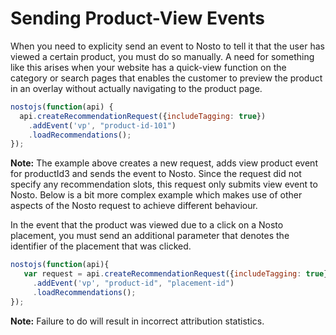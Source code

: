 # Sending Product-View Events

When you need to explicity send an event to Nosto to tell it that the user has viewed a certain product, you must do so manually. A need for something like this arises when your website has a quick-view function on the category or search pages that enables the customer to preview the product in an overlay without actually navigating to the product page.

```javascript
nostojs(function(api) {
  api.createRecommendationRequest({includeTagging: true})
    .addEvent('vp', "product-id-101")
    .loadRecommendations();
});
```

**Note:** The example above creates a new request, adds view product event for productId3 and sends the event to Nosto. Since the request did not specify any recommendation slots, this request only submits view event to Nosto. Below is a bit more complex example which makes use of other aspects of the Nosto request to achieve different behaviour.

In the event that the product was viewed due to a click on a Nosto placement, you must send an additional parameter that denotes the identifier of the placement that was clicked.

```javascript
nostojs(function(api){
   var request = api.createRecommendationRequest({includeTagging: true})
     .addEvent('vp', "product-id", "placement-id")
     .loadRecommendations();
});
```

**Note:** Failure to do will result in incorrect attribution statistics.

